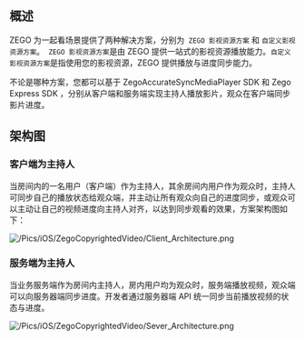## 概述

ZEGO 为一起看场景提供了两种解决方案，分别为` ZEGO 影视资源方案` 和 `自定义影视资源方案`。` ZEGO 影视资源方案`是由 ZEGO 提供一站式的影视资源播放能力。`自定义影视资源方案`是指使用您的影视资源，ZEGO 提供播放与进度同步能力。
 
不论是哪种方案，您都可以基于 ZegoAccurateSyncMediaPlayer SDK 和 Zego Express SDK ，分别从客户端和服务端实现主持人播放影片，观众在客户端同步影片进度。

## 架构图

### 客户端为主持人

当房间内的一名用户（客户端）作为主持人，其余房间内用户作为观众时，主持人可同步自己的播放状态给观众端，并主动让所有观众向自己的进度同步，或观众可以主动让自己的视频进度向主持人对齐，以达到同步观看的效果，方案架构图如下：

![/Pics/iOS/ZegoCopyrightedVideo/Client_Architecture.png](http://doc.oa.zego.im/Pics/iOS/ZegoCopyrightedVideo/Client_Architecture.png)

### 服务端为主持人

当业务服务端作为房间内主持人，房内用户均为观众时，服务端播放视频，观众端可以向服务器端同步进度。开发者通过服务器端 API 统一同步当前播放视频的状态与进度。

![/Pics/iOS/ZegoCopyrightedVideo/Sever_Architecture.png](http://doc.oa.zego.im/Pics/iOS/ZegoCopyrightedVideo/Sever_Architecture.png)

